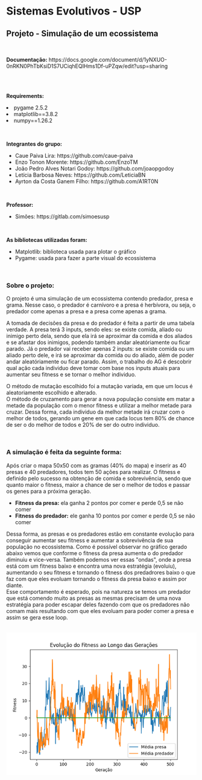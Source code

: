 # Sistemas Evolutivos - USP
## Projeto - Simulação de um ecossistema

<br>
<p><strong>Documentação:</strong> https://docs.google.com/document/d/1yNXUO-0nRKN0PhTbKsiD1S7UCiqhEQIHms1Df-uPZqw/edit?usp=sharing</p>
<br>

<br>
<p><strong>Requirements:</strong> 
<li>
  pygame 2.5.2
</li>
<li>
  matplotlib==3.8.2
</li>
<li>
  numpy==1.26.2
</li>

</p>
<br>

<b>Integrantes do grupo:</b>
<ul>
  <li>Caue Paiva Lira: https://github.com/caue-paiva</li>
  <li>Enzo Tonon Morente: https://github.com/EnzoTM</li>
  <li>João Pedro Alves Notari Godoy: https://github.com/joaopgodoy</li>
  <li>Letícia Barbosa Neves: https://github.com/LeticiaBN</li>
  <li>Ayrton da Costa Ganem Filho: https://github.com/A1RT0N </li>
</ul>
<br>

<b>Professor:</b>
<ul>
  <li>Simões: https://gitlab.com/simoesusp</li>
</ul>

<br>

<b>As bibliotecas utilizadas foram:</b>
<ul>
  <li>Matplotlib: biblioteca usada para plotar o gráfico</li>
  <li>Pygame: usada para fazer a parte visual do ecossistema</li>
</ul>

<br>
<h3>Sobre o projeto:</h3>
<p></p>O projeto é uma simulação de um ecossistema contendo predador, presa e grama. Nesse caso, o predador é carnívoro e a presa é herbívora, ou seja, o predador come apenas a presa e a presa come apenas a grama. </p>
<p>A tomada de decisões da presa e do predador é feita a partir de uma tabela verdade. A presa terá 3 inputs, sendo eles: se existe comida, aliado ou inimigo perto dela, sendo que ela irá se aproximar da comida e dos aliados e se afastar dos inimigos, podendo também andar aleatóriamente ou ficar parado. Já o predador vai receber apenas 2 inputs: se existe comida ou um aliado perto dele, e irá se aproximar da comida ou do aliado, além de poder andar aleatóriamente ou ficar parado. Assim, o trabalho do AG é descobrir qual ação cada individuo deve tomar com base nos inputs atuais para aumentar seu fitness e se tornar o melhor individuo. </p>

<p>O método de mutação escolhido foi a mutação variada, em que um locus é aleatoriamente escolhido e alterado.<br>
O método de cruzamento para gerar a nova população consiste em matar a metade da população com o menor fitness e utilizar a melhor metade para cruzar. Dessa forma, cada individuo da melhor metade irá cruzar com o melhor de todos, gerando um gene em que cada locus tem 80% de chance de ser o do melhor de todos e 20% de ser do outro individuo.</p>

<br>
<h3>A simulação é feita da seguinte forma:</h3>
  <p>Após criar o mapa 50x50 com as gramas (40% do mapa) e inserir as 40 presas e 40 predadores, todos tem 50 ações para realizar. O fitness e definido pelo sucesso na obtenção de comida e sobrevivência, sendo que quanto maior o fitness, maior a chance de ser o melhor de todos e passar os genes para a próxima geração.</p>
<ul>
  <li><strong>Fitness da presa:</strong> ela ganha 2 pontos por comer e perde 0,5 se não comer</li>
  <li><strong>Fitness do predador:</strong> ele ganha 10 pontos por comer e perde 0,5 se não comer</li>
</ul>
<p>Dessa forma, as presas e os predadores estão em constante evolução para conseguir aumentar seu fitness e aumentar a sobrevivência de sua população no ecossistema. Como é possível observar no gráfico gerado abaixo vemos que conforme o fitness da presa aumenta o do predador diminuiu e vice-versa. Também podemos ver essas "ondas", onde a presa está com um fitness baixo e encontra uma nova estratégia (evoluiu), aumentando o seu fitness e tornando o fitness dos predadrores baixo o que faz com que eles evoluam tornando o fitness da presa baixo e assim por diante. <br> Esse comportamento é esperado, pois na natureza se temos um predador que está comendo muito as presas as mesmas precisam de uma nova estratégia para poder escapar deles fazendo com que os predadores não comam mais resultando com que eles evoluam para poder comer a presa e assim se gera esse loop.</p>

<br>

<div align="center">
  <img src="https://github.com/EnzoTM/Ecossistema/blob/main/Simula%C3%A7%C3%A3o%20do%20Ecossistema/graficos/0.png?raw=true">
</div>
